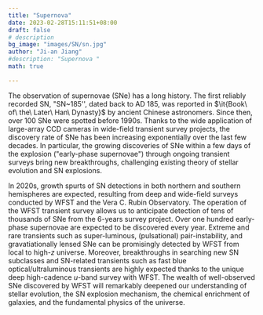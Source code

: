 ```yaml
---
title: "Supernova"
date: 2023-02-28T15:11:51+08:00
draft: false
# description 
bg_image: "images/SN/sn.jpg"
author: "Ji-an Jiang"
#description: "Supernova "
math: true

---
```


The observation of supernovae (SNe) has a long history. The first reliably recorded SN, "SN~185'', dated back to AD 185, was reported in $\it{Book\ of\ the\ Later\ Han\ Dynasty}$ by ancient Chinese astronomers. Since then, over 100 SNe were spotted before 1990s. Thanks to the wide application of large-array CCD cameras in wide-field transient survey projects, the discovery rate of SNe has been increasing exponentially over the last few decades. In particular, the growing discoveries of SNe within a few days of the explosion ("early-phase supernovae") through ongoing transient surveys bring new breakthroughs, challenging existing theory of stellar evolution and SN explosions. 

In 2020s, growth spurts of SN detections in both northern and southern hemispheres are expected, resulting from deep and wide-field surveys conducted by WFST and the Vera C. Rubin Observatory. The operation of the WFST transient survey allows us to anticipate detection of tens of thousands of SNe from the 6-years survey project. Over one hundred early-phase supernovae are expected to be discovered every year. Extreme and rare transients such as super-luminous, (pulsational) pair-instability, and gravatiationally lensed SNe can be promisingly detected by WFST from local to high-$z$ universe. Moreover, breakthroughs in searching new SN subclasses and SN-related transients such as fast blue optical/ultraluminous transients are highly expected thanks to the unique deep high-cadence $u$-band survey with WFST. The wealth of well-observed SNe discovered by WFST will remarkably deepened our understanding of stellar evolution, the SN explosion mechanism, the chemical enrichment of galaxies, and the fundamental physics of the universe. 
